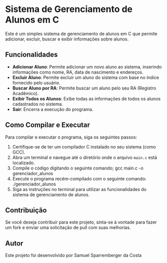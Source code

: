 # Sistema de Gerenciamento de Alunos em C

Este é um simples sistema de gerenciamento de alunos em C que permite adicionar, excluir, buscar e exibir informações sobre alunos.

## Funcionalidades

- **Adicionar Aluno**: Permite adicionar um novo aluno ao sistema, inserindo informações como nome, RA, data de nascimento e endereços.
- **Excluir Aluno**: Permite excluir um aluno do sistema com base no índice fornecido pelo usuário.
- **Buscar Aluno por RA**: Permite buscar um aluno pelo seu RA (Registro Acadêmico).
- **Exibir Todos os Alunos**: Exibe todas as informações de todos os alunos cadastrados no sistema.
- **Sair**: Encerra a execução do programa.

## Como Compilar e Executar

Para compilar e executar o programa, siga os seguintes passos:

1. Certifique-se de ter um compilador C instalado no seu sistema (como GCC).
2. Abra um terminal e navegue até o diretório onde o arquivo `main.c` está localizado.
3. Compile o código digitando o seguinte comando;
   gcc main.c -o gerenciador_alunos
5. Execute o programa recém-compilado com o seguinte comando:
   ./gerenciador_alunos
7. Siga as instruções no terminal para utilizar as funcionalidades do sistema de gerenciamento de alunos.

## Contribuição

Se você deseja contribuir para este projeto, sinta-se à vontade para fazer um fork e enviar uma solicitação de pull com suas melhorias.

## Autor

Este projeto foi desenvolvido por Samuel Sparremberger da Costa

